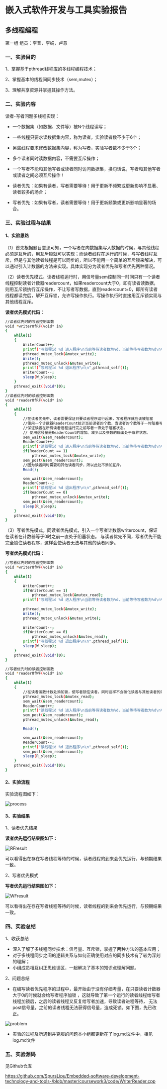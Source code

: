# 嵌入式软件开发与工具实验报告

## 多线程编程

第一组 组员：李普，李娟，卢意

### 一、实验目的

1、掌握基于pthread线程库的多线程编程技术；

2、掌握基本的线程间同步技术（sem,mutex）；

3、理解共享资源并掌握其操作方法。

### 二、实验内容

读者-写者问题多线程实现：
- 一个数据集（如数据、文件等）被N个线程读写；

- 一些线程只要求读数据集内容，称为读者，实验读者数不少于6个；

- 另些线程要求修改数据集内容，称为写者，实验写者数不少于3个；

- 多个读者同时读数据内容，不需要互斥操作；

- 一个写者不能和其他写者或读者同时访问数据集，换句话说，写者和其他写者或读者之间必须互斥操作！

- 读者优先：如果有读者，写者需要等待！用于更新不频繁或更新影响不显著、读者较多的场合；

- 写者优先：如果有写者，读者需要等待！用于更新频繁或更新影响显著的场合。

### 三、实验过程与结果

#### 1、实验思路

（1）首先根据题目意思可知，一个写者在向数据集写入数据的时候，与其他线程必须是互斥的，用互斥锁就可以实现；而读者线程在运行的时候，与写者线程互斥，但是与其他读者线程是可以同步的，所以不能用一个简单的互斥锁来解决，可以通过引入计数器的方法来实现。具体实现分为读者优先和写者优先两种情况。

（2）读者优先模式。读者线程运行时，用信号量sem控制同一时间只有一个读者线程控制读者计数器readercount，如果readercount大于0，即有读者读数据，则用互斥锁执行互斥操作，不让写者写数据，直到readercount=0，即所有读者线程都读完后，解开互斥锁，允许写操作执行。写操作执行时直接用互斥锁实现与其他线程互斥。

**读者优先模式代码：**


```bash
//读者优先时的写者控制函数
void *writerOfRF(void* in)
{
	while(1)
	{
		WriterCount++;
		printf("写线程id %d 进入程序\n当前等待读者数为%d，当前等待写者数为%d\n\n",pthread_self(),ReaderCount,WriterCount);
		pthread_mutex_lock(&mutex_write);
		Write();
		pthread_mutex_unlock(&mutex_write);
		printf("写线程id %d 退出程序\n\n",pthread_self());
		WriterCount--;
		sleep(W_sleep);
	}
	pthread_exit((void*)0);
}
//读者优先时的读者控制函数
void *readerOfRF(void* in)
{
	while(1)
	{   
        //在读者优先中，读者需要保证只要读者程序运行起来，写者程序就应该被阻塞
        //使用一个计数器ReaderCount统计当前读者的个数，当读者的个数等于一时阻塞写者
        //保证读者在所有读者进程运行完之前写者一直处于阻塞状态。
        // 使用信号量是ReaderCount的增加、减少以及参数的输出处于临界状态。
		sem_wait(&sem_readercount);
		ReaderCount++;
		printf("读线程id %d 进入程序\n当前等待读者数为%d，当前等待写者数为%d\n\n",pthread_self(),ReaderCount,WriterCount);
		if(ReaderCount == 1)
			pthread_mutex_lock(&mutex_write);
		sem_post(&sem_readercount);
        //因为读者同时需要和其他读者同步，所以此处不添加互斥。
		Read();

		sem_wait(&sem_readercount);
		ReaderCount--;
		printf("读线程id %d 退出程序\n\n",pthread_self());
		if(ReaderCount == 0)
			pthread_mutex_unlock(&mutex_write);
		sem_post(&sem_readercount);
		sleep(R_sleep);
	}
	pthread_exit((void*)0);
}
```


（3）写者优先模式。同读者优先模式，引入一个写者计数器writercount，保证在读者在计数器等于0时之前一直处于阻塞状态。
    与读者优先不同，写者优先不能完全锁住读者程序，这样会使读者无法与其他的读者同步。

**写者优先模式代码：**

```bash
//写者优先时的写者控制函数
void *writerOfWF(void* in)
{
	while(1)
	{
		WriterCount++;
		if(WriterCount == 1)
			pthread_mutex_lock(&mutex_read);
		printf("写线程id %d 进入程序\n当前等待读者数为%d，当前等待写者数为%d\n\n",pthread_self(),ReaderCount,WriterCount);
		
		pthread_mutex_lock(&mutex_write);
		Write();
		pthread_mutex_unlock(&mutex_write);
		
		WriterCount--;
		if(WriterCount == 0)
			pthread_mutex_unlock(&mutex_read);
		printf("写线程id %d 退出程序\n\n",pthread_self());
		sleep(W_sleep);
	}
	pthread_exit((void*)0);
}

//写者优先时的读者控制函数
void *readerOfWF(void* in)
{
	while(1)
	{
        //在读者函数计数处添加锁，使写者锁住读者，同时这样不会破化读者与其他读者的同步性。
		pthread_mutex_lock(&mutex_read);
		sem_wait(&sem_readercount);
		ReaderCount++;
		printf("读线程id %d 进入程序\n当前等待读者数为%d，当前等待写者数为%d\n\n",pthread_self(),ReaderCount,WriterCount);
		sem_post(&sem_readercount);
		pthread_mutex_unlock(&mutex_read);

		Read();

		sem_wait(&sem_readercount);
		ReaderCount--;
		printf("读线程id %d 退出程序\n\n",pthread_self());
		sem_post(&sem_readercount);
		sleep(R_sleep);
	}
	pthread_exit((void*)0);
}
```

#### 2、实验流程

实验流程图如下：

![process](https://github.com/SpursLipu/Embedded-software-development-technology-and-tools-/blob/master/coursework3/images/process.png)

#### 3、实验结果

1、读者优先结果

**读者优先运行结果图如下：**

![RFresult](https://github.com/SpursLipu/Embedded-software-development-technology-and-tools-/blob/master/coursework3/images/result1.png)

可以看得出在存在写者线程等待的时候，读者线程的到来会优先运行，与预期结果一致。

2、写者优先模式

**写者优先运行结果图如下：**

![WFresult](https://github.com/SpursLipu/Embedded-software-development-technology-and-tools-/blob/master/coursework3/images/result2.png)

可以看得出在存在写者线程等待的时候，读者线程的到来会优先运行，与预期结果一致。



### 四、实验总结

1、收获总结

- 深入了解了多线程同步技术：信号量、互斥锁，掌握了两种方法的基本应用；
- 对于多线程同步之间的逻辑关系与如何正确使用对应的同步技术有了较为深刻的理解；
- 小组成员相互纠正思维误区，一起解决了基本的知识点理解问题。

2、问题总结

- 在编写读者优先程序的过程中，最开始由于没有仔细考量，在只要读者计数器大于0的时候就会给写者程序加锁
  ，这就导致了第一个运行的读者线程给写者线程加锁后，之后的读者线程又反复给写者加速，导致读者进程等待，
  无法post信号量，之前的读者线程无法获得信号量，造成死锁。如下图，先已改正。

![problem](https://github.com/SpursLipu/Embedded-software-development-technology-and-tools-/blob/master/coursework3/images/problem1.png)

- 实验的过程及所遇到并克服的问题本小组都更新在了log.md文件中，相见log.md文件



### 五、实验源码

见Github仓库

https://github.com/SpursLipu/Embedded-software-development-technology-and-tools-/blob/master/coursework3/code/WriterReader.cpp
